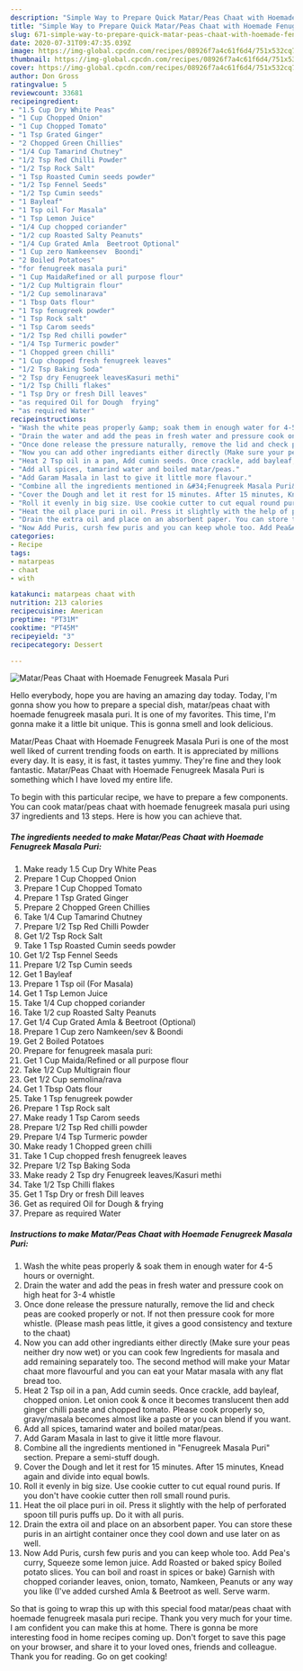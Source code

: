 ```yaml
---
description: "Simple Way to Prepare Quick Matar/Peas Chaat with Hoemade Fenugreek Masala Puri"
title: "Simple Way to Prepare Quick Matar/Peas Chaat with Hoemade Fenugreek Masala Puri"
slug: 671-simple-way-to-prepare-quick-matar-peas-chaat-with-hoemade-fenugreek-masala-puri
date: 2020-07-31T09:47:35.039Z
image: https://img-global.cpcdn.com/recipes/08926f7a4c61f6d4/751x532cq70/matarpeas-chaat-with-hoemade-fenugreek-masala-puri-recipe-main-photo.jpg
thumbnail: https://img-global.cpcdn.com/recipes/08926f7a4c61f6d4/751x532cq70/matarpeas-chaat-with-hoemade-fenugreek-masala-puri-recipe-main-photo.jpg
cover: https://img-global.cpcdn.com/recipes/08926f7a4c61f6d4/751x532cq70/matarpeas-chaat-with-hoemade-fenugreek-masala-puri-recipe-main-photo.jpg
author: Don Gross
ratingvalue: 5
reviewcount: 33681
recipeingredient:
- "1.5 Cup Dry White Peas"
- "1 Cup Chopped Onion"
- "1 Cup Chopped Tomato"
- "1 Tsp Grated Ginger"
- "2 Chopped Green Chillies"
- "1/4 Cup Tamarind Chutney"
- "1/2 Tsp Red Chilli Powder"
- "1/2 Tsp Rock Salt"
- "1 Tsp Roasted Cumin seeds powder"
- "1/2 Tsp Fennel Seeds"
- "1/2 Tsp Cumin seeds"
- "1 Bayleaf"
- "1 Tsp oil For Masala"
- "1 Tsp Lemon Juice"
- "1/4 Cup chopped coriander"
- "1/2 cup Roasted Salty Peanuts"
- "1/4 Cup Grated Amla  Beetroot Optional"
- "1 Cup zero Namkeensev  Boondi"
- "2 Boiled Potatoes"
- "for fenugreek masala puri"
- "1 Cup MaidaRefined or all purpose flour"
- "1/2 Cup Multigrain flour"
- "1/2 Cup semolinarava"
- "1 Tbsp Oats flour"
- "1 Tsp fenugreek powder"
- "1 Tsp Rock salt"
- "1 Tsp Carom seeds"
- "1/2 Tsp Red chilli powder"
- "1/4 Tsp Turmeric powder"
- "1 Chopped green chilli"
- "1 Cup chopped fresh fenugreek leaves"
- "1/2 Tsp Baking Soda"
- "2 Tsp dry Fenugreek leavesKasuri methi"
- "1/2 Tsp Chilli flakes"
- "1 Tsp Dry or fresh Dill leaves"
- "as required Oil for Dough  frying"
- "as required Water"
recipeinstructions:
- "Wash the white peas properly &amp; soak them in enough water for 4-5 hours or overnight."
- "Drain the water and add the peas in fresh water and pressure cook on high heat for 3-4 whistle"
- "Once done release the pressure naturally, remove the lid and check peas are cooked properly or not. If not then pressure cook for more whistle. (Please mash peas little, it gives a good consistency and texture to the chaat)"
- "Now you can add other ingrediants either directly (Make sure your peas neither dry now wet) or you can cook few Ingredients for masala and add remaining separately too. The second method will make your Matar chaat more flavourful and you can eat your Matar masala with any flat bread too."
- "Heat 2 Tsp oil in a pan, Add cumin seeds. Once crackle, add bayleaf, chopped onion. Let onion cook &amp; once it becomes translucent then add ginger chilli paste and chopped tomato. Please cook properly so, gravy/masala becomes almost like a paste or you can blend if you want."
- "Add all spices, tamarind water and boiled matar/peas."
- "Add Garam Masala in last to give it little more flavour."
- "Combine all the ingredients mentioned in &#34;Fenugreek Masala Puri&#34; section. Prepare a semi-stuff dough."
- "Cover the Dough and let it rest for 15 minutes. After 15 minutes, Knead again and divide into equal bowls."
- "Roll it evenly in big size. Use cookie cutter to cut equal round puris. If you don&#39;t have cookie cutter then roll small round puris."
- "Heat the oil place puri in oil. Press it slightly with the help of perforated spoon till puris puffs up. Do it with all puris."
- "Drain the extra oil and place on an absorbent paper. You can store these puris in an airtight container once they cool down and use later on as well."
- "Now Add Puris, cursh few puris and you can keep whole too. Add Pea&#39;s curry, Squeeze some lemon juice. Add Roasted or baked spicy Boiled potato slices. You can boil and roast in spices or bake) Garnish with chopped coriander leaves, onion, tomato, Namkeen, Peanuts or any way you like (I&#39;ve added curshed Amla &amp; Beetroot as well. Serve warm."
categories:
- Recipe
tags:
- matarpeas
- chaat
- with

katakunci: matarpeas chaat with 
nutrition: 213 calories
recipecuisine: American
preptime: "PT31M"
cooktime: "PT45M"
recipeyield: "3"
recipecategory: Dessert

---
```



![Matar/Peas Chaat with Hoemade Fenugreek Masala Puri](https://img-global.cpcdn.com/recipes/08926f7a4c61f6d4/751x532cq70/matarpeas-chaat-with-hoemade-fenugreek-masala-puri-recipe-main-photo.jpg)

Hello everybody, hope you are having an amazing day today. Today, I'm gonna show you how to prepare a special dish, matar/peas chaat with hoemade fenugreek masala puri. It is one of my favorites. This time, I'm gonna make it a little bit unique. This is gonna smell and look delicious.

Matar/Peas Chaat with Hoemade Fenugreek Masala Puri is one of the most well liked of current trending foods on earth. It is appreciated by millions every day. It is easy, it is fast, it tastes yummy. They're fine and they look fantastic. Matar/Peas Chaat with Hoemade Fenugreek Masala Puri is something which I have loved my entire life.




To begin with this particular recipe, we have to prepare a few components. You can cook matar/peas chaat with hoemade fenugreek masala puri using 37 ingredients and 13 steps. Here is how you can achieve that.

<!--inarticleads1-->

##### The ingredients needed to make Matar/Peas Chaat with Hoemade Fenugreek Masala Puri:

1. Make ready 1.5 Cup Dry White Peas
1. Prepare 1 Cup Chopped Onion
1. Prepare 1 Cup Chopped Tomato
1. Prepare 1 Tsp Grated Ginger
1. Prepare 2 Chopped Green Chillies
1. Take 1/4 Cup Tamarind Chutney
1. Prepare 1/2 Tsp Red Chilli Powder
1. Get 1/2 Tsp Rock Salt
1. Take 1 Tsp Roasted Cumin seeds powder
1. Get 1/2 Tsp Fennel Seeds
1. Prepare 1/2 Tsp Cumin seeds
1. Get 1 Bayleaf
1. Prepare 1 Tsp oil (For Masala)
1. Get 1 Tsp Lemon Juice
1. Take 1/4 Cup chopped coriander
1. Take 1/2 cup Roasted Salty Peanuts
1. Get 1/4 Cup Grated Amla &amp; Beetroot (Optional)
1. Prepare 1 Cup zero Namkeen/sev &amp; Boondi
1. Get 2 Boiled Potatoes
1. Prepare for fenugreek masala puri:
1. Get 1 Cup Maida/Refined or all purpose flour
1. Take 1/2 Cup Multigrain flour
1. Get 1/2 Cup semolina/rava
1. Get 1 Tbsp Oats flour
1. Take 1 Tsp fenugreek powder
1. Prepare 1 Tsp Rock salt
1. Make ready 1 Tsp Carom seeds
1. Prepare 1/2 Tsp Red chilli powder
1. Prepare 1/4 Tsp Turmeric powder
1. Make ready 1 Chopped green chilli
1. Take 1 Cup chopped fresh fenugreek leaves
1. Prepare 1/2 Tsp Baking Soda
1. Make ready 2 Tsp dry Fenugreek leaves/Kasuri methi
1. Take 1/2 Tsp Chilli flakes
1. Get 1 Tsp Dry or fresh Dill leaves
1. Get as required Oil for Dough &amp; frying
1. Prepare as required Water




<!--inarticleads2-->

##### Instructions to make Matar/Peas Chaat with Hoemade Fenugreek Masala Puri:

1. Wash the white peas properly &amp; soak them in enough water for 4-5 hours or overnight.
1. Drain the water and add the peas in fresh water and pressure cook on high heat for 3-4 whistle
1. Once done release the pressure naturally, remove the lid and check peas are cooked properly or not. If not then pressure cook for more whistle. (Please mash peas little, it gives a good consistency and texture to the chaat)
1. Now you can add other ingrediants either directly (Make sure your peas neither dry now wet) or you can cook few Ingredients for masala and add remaining separately too. The second method will make your Matar chaat more flavourful and you can eat your Matar masala with any flat bread too.
1. Heat 2 Tsp oil in a pan, Add cumin seeds. Once crackle, add bayleaf, chopped onion. Let onion cook &amp; once it becomes translucent then add ginger chilli paste and chopped tomato. Please cook properly so, gravy/masala becomes almost like a paste or you can blend if you want.
1. Add all spices, tamarind water and boiled matar/peas.
1. Add Garam Masala in last to give it little more flavour.
1. Combine all the ingredients mentioned in &#34;Fenugreek Masala Puri&#34; section. Prepare a semi-stuff dough.
1. Cover the Dough and let it rest for 15 minutes. After 15 minutes, Knead again and divide into equal bowls.
1. Roll it evenly in big size. Use cookie cutter to cut equal round puris. If you don&#39;t have cookie cutter then roll small round puris.
1. Heat the oil place puri in oil. Press it slightly with the help of perforated spoon till puris puffs up. Do it with all puris.
1. Drain the extra oil and place on an absorbent paper. You can store these puris in an airtight container once they cool down and use later on as well.
1. Now Add Puris, cursh few puris and you can keep whole too. Add Pea&#39;s curry, Squeeze some lemon juice. Add Roasted or baked spicy Boiled potato slices. You can boil and roast in spices or bake) Garnish with chopped coriander leaves, onion, tomato, Namkeen, Peanuts or any way you like (I&#39;ve added curshed Amla &amp; Beetroot as well. Serve warm.




So that is going to wrap this up with this special food matar/peas chaat with hoemade fenugreek masala puri recipe. Thank you very much for your time. I am confident you can make this at home. There is gonna be more interesting food in home recipes coming up. Don't forget to save this page on your browser, and share it to your loved ones, friends and colleague. Thank you for reading. Go on get cooking!
